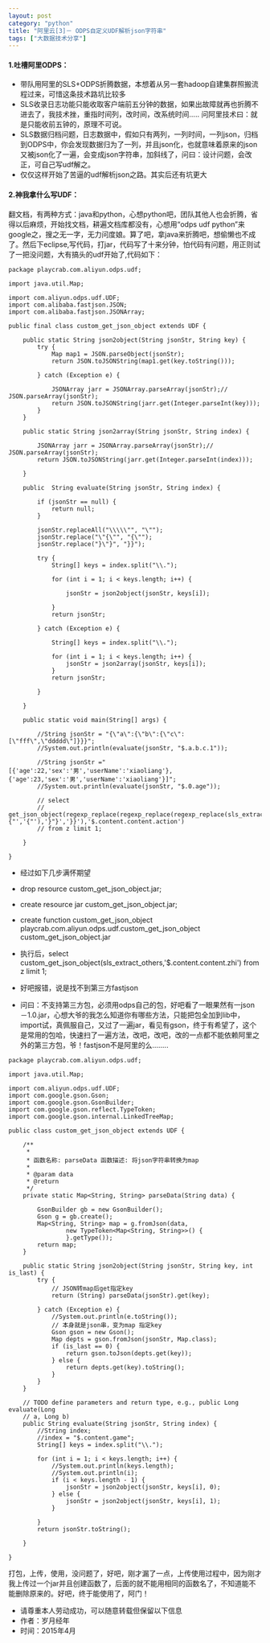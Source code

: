 ```yaml
---
layout: post
category: "python"
title: "阿里云[3]－ ODPS自定义UDF解析json字符串"
tags: ["大数据技术分享"]
---
```


#### 1.吐槽阿里ODPS：
- 带队用阿里的SLS+ODPS折腾数据，本想着从另一套hadoop自建集群照搬流程过来，可惜这条技术路坑比较多
- SLS收录日志功能只能收取客户端前五分钟的数据，如果出故障就再也折腾不进去了，我技术挫，重指时间列，改时间，改系统时间..... 问阿里技术曰：就是只能收前五钟的，原理不可说。
- SLS数据归档问题，日志数据中，假如只有两列，一列时间，一列json，归档到ODPS中，你会发现数据归为了一列，并且json化，也就意味着原来的json又被json化了一遍，会变成json字符串，加斜线了，问曰：设计问题，会改正，可自己写udf解之。
- 仅仅这样开始了苦逼的udf解析json之路。其实后还有坑更大




#### 2.神我拿什么写UDF：
翻文档，有两种方式：java和python，心想python吧，团队其他人也会折腾，省得以后麻烦，开始找文档，耕遍文档库都没有，心想用“odps udf python”来google之，搜之无一字，无力问度娘。算了吧，拿java来折腾吧，想偷懒也不成了。然后下eclipse,写代码，打jar，代码写了十来分钟，怕代码有问题，用正则试了一把没问题，大有搞头的udf开始了,代码如下：

```
package playcrab.com.aliyun.odps.udf;

import java.util.Map;

import com.aliyun.odps.udf.UDF;
import com.alibaba.fastjson.JSON;
import com.alibaba.fastjson.JSONArray;

public final class custom_get_json_object extends UDF {

	public static String json2object(String jsonStr, String key) {
		try {
			Map map1 = JSON.parseObject(jsonStr);
			return JSON.toJSONString(map1.get(key.toString()));

		} catch (Exception e) {

			JSONArray jarr = JSONArray.parseArray(jsonStr);// JSON.parseArray(jsonStr);
			return JSON.toJSONString(jarr.get(Integer.parseInt(key)));
		}
	}

	public static String json2array(String jsonStr, String index) {

		JSONArray jarr = JSONArray.parseArray(jsonStr);// JSON.parseArray(jsonStr);
		return JSON.toJSONString(jarr.get(Integer.parseInt(index)));

	}

	public  String evaluate(String jsonStr, String index) {

		if (jsonStr == null) {
			return null;
		}

		jsonStr.replaceAll("\\\\\"", "\"");
		jsonStr.replace("\"{\"", "{\"");
		jsonStr.replace("}\"}", "}}");

		try {
			String[] keys = index.split("\\.");

			for (int i = 1; i < keys.length; i++) {
				
				jsonStr = json2object(jsonStr, keys[i]);
				
			}
			return jsonStr;

		} catch (Exception e) {
			
			String[] keys = index.split("\\.");

			for (int i = 1; i < keys.length; i++) {
				jsonStr = json2array(jsonStr, keys[i]);
			}
			return jsonStr;
		
		}

	}

	public static void main(String[] args) {

		//String jsonStr = "{\"a\":{\"b\":{\"c\":[\"fff\",\"ddddd\"]}}}";
		//System.out.println(evaluate(jsonStr, "$.a.b.c.1"));
		
		//String jsonStr ="[{'age':22,'sex':'男','userName':'xiaoliang'},{'age':23,'sex':'男','userName':'xiaoliang'}]";
		//System.out.println(evaluate(jsonStr, "$.0.age"));
		
	    // select
		// get_json_object(regexp_replace(regexp_replace(regexp_replace(sls_extract_others,'\\\\\"','"'),'"{"','{"'),'}"}','}}'),'$.content.content.action')
		// from z limit 1;

	}

}

```
- 经过如下几步满怀期望
- drop resource custom_get_json_object.jar;
- create resource jar custom_get_json_object.jar;

- create function custom_get_json_object playcrab.com.aliyun.odps.udf.custom_get_json_object custom_get_json_object.jar
- 执行后，select custom_get_json_object(sls_extract_others,'$.content.content.zhi') from z limit 1;
- 好吧报错，说是找不到第三方fastjson
- 问曰：不支持第三方包，必须用odps自己的包，好吧看了一眼果然有一json－1.0.jar，心想大爷的我怎么知道你有哪些方法，只能把包全加到lib中，import试，真佩服自己，又过了一遍jar，看见有gson，终于有希望了，这个是常用的包哈，快速扫了一遍方法，改吧，改吧，改的一点都不能依赖阿里之外的第三方包，爷！fastjson不是阿里的么........

```
package playcrab.com.aliyun.odps.udf;

import java.util.Map;

import com.aliyun.odps.udf.UDF;
import com.google.gson.Gson;
import com.google.gson.GsonBuilder;
import com.google.gson.reflect.TypeToken;
import com.google.gson.internal.LinkedTreeMap;

public class custom_get_json_object extends UDF {

	/**
	 *
	 * 函数名称: parseData 函数描述: 将json字符串转换为map
	 * 
	 * @param data
	 * @return
	 */
	private static Map<String, String> parseData(String data) {

		GsonBuilder gb = new GsonBuilder();
		Gson g = gb.create();
		Map<String, String> map = g.fromJson(data,
				new TypeToken<Map<String, String>>() {
				}.getType());
		return map;
	}

	public static String json2object(String jsonStr, String key, int is_last) {
		try {
			// JSON转map后get指定key
			return (String) parseData(jsonStr).get(key);

		} catch (Exception e) {
			//System.out.println(e.toString());
			// 本身就是json串，变为map 指定key
			Gson gson = new Gson();
			Map depts = gson.fromJson(jsonStr, Map.class);
			if (is_last == 0) {
				return gson.toJson(depts.get(key));
			} else {
				return depts.get(key).toString();
			}
		}
	}

	// TODO define parameters and return type, e.g., public Long evaluate(Long
	// a, Long b)
	public String evaluate(String jsonStr, String index) {
		//String index;
		//index = "$.content.game";
		String[] keys = index.split("\\.");

		for (int i = 1; i < keys.length; i++) {
			//System.out.println(keys.length);
			//System.out.println(i);
			if (i < keys.length - 1) {
				jsonStr = json2object(jsonStr, keys[i], 0);
			} else {
				jsonStr = json2object(jsonStr, keys[i], 1);
			}

		}
		return jsonStr.toString();

	}

}

```
打包，上传，使用，没问题了，好吧，刚才漏了一点，上传使用过程中，因为刚才我上传过一个jar并且创建函数了，后面的就不能用相同的函数名了，不知道能不能删除原来的。好吧，终于能使用了，阿门！


>
- 请尊重本人劳动成功，可以随意转载但保留以下信息 
- 作者：岁月经年 
- 时间：2015年4月
